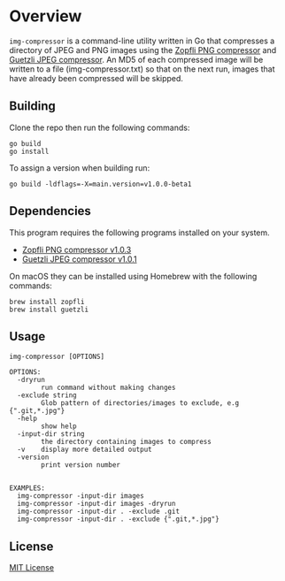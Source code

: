 # Overview
`img-compressor` is a command-line utility written in Go that compresses a directory of JPEG and PNG images using the [Zopfli PNG compressor][zopfli] and [Guetzli JPEG compressor][guetzli]. An MD5 of each compressed image will be written to a file (img-compressor.txt) so that on the next run, images that have already been compressed will be skipped.

## Building
Clone the repo then run the following commands:

```
go build
go install
```

To assign a version when building run:

```
go build -ldflags=-X=main.version=v1.0.0-beta1
```

## Dependencies
This program requires the following programs installed on your system.

- [Zopfli PNG compressor v1.0.3][zopfli]
- [Guetzli JPEG compressor v1.0.1][guetzli]

On macOS they can be installed using Homebrew with the following commands:

```
brew install zopfli
brew install guetzli
```

## Usage

```
img-compressor [OPTIONS]

OPTIONS:
  -dryrun
        run command without making changes
  -exclude string
        Glob pattern of directories/images to exclude, e.g {".git,*.jpg"}
  -help
        show help
  -input-dir string
        the directory containing images to compress
  -v    display more detailed output
  -version
        print version number


EXAMPLES:
  img-compressor -input-dir images
  img-compressor -input-dir images -dryrun
  img-compressor -input-dir . -exclude .git
  img-compressor -input-dir . -exclude {".git,*.jpg"}
```

## License
[MIT License](LICENSE)

[zopfli]: https://github.com/google/zopfli
[guetzli]: https://github.com/google/guetzli
